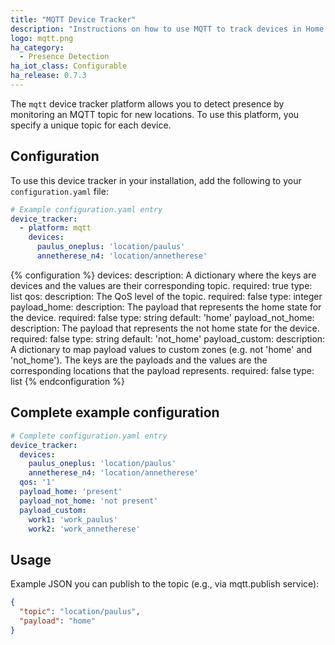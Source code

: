 ```yaml
---
title: "MQTT Device Tracker"
description: "Instructions on how to use MQTT to track devices in Home Assistant."
logo: mqtt.png
ha_category:
  - Presence Detection
ha_iot_class: Configurable
ha_release: 0.7.3
---
```



The `mqtt` device tracker platform allows you to detect presence by monitoring an MQTT topic for new locations. To use this platform, you specify a unique topic for each device.

## Configuration

To use this device tracker in your installation, add the following to your `configuration.yaml` file:

```yaml
# Example configuration.yaml entry
device_tracker:
  - platform: mqtt
    devices:
      paulus_oneplus: 'location/paulus'
      annetherese_n4: 'location/annetherese'
```

{% configuration %}
devices:
  description: A dictionary where the keys are devices and the values are their corresponding topic.
  required: true
  type: list
qos:
  description: The QoS level of the topic.
  required: false
  type: integer
payload_home:
  description: The payload that represents the home state for the device.
  required: false
  type: string
  default: 'home'
payload_not_home:
  description: The payload that represents the not home state for the device.
  required: false
  type: string
  default: 'not_home'
payload_custom:
  description: A dictionary to map payload values to custom zones (e.g. not 'home' and 'not_home'). The keys are the payloads and the values are the corresponding locations that the payload represents.
  required: false
  type: list
{% endconfiguration %}

## Complete example configuration

```yaml
# Complete configuration.yaml entry
device_tracker:
  devices:
    paulus_oneplus: 'location/paulus'
    annetherese_n4: 'location/annetherese'
  qos: '1'
  payload_home: 'present'
  payload_not_home: 'not present'
  payload_custom:
    work1: 'work_paulus'
    work2: 'work_annetherese'
```

## Usage

Example JSON you can publish to the topic (e.g., via mqtt.publish service):

```json
{
  "topic": "location/paulus",
  "payload": "home"
}
```
